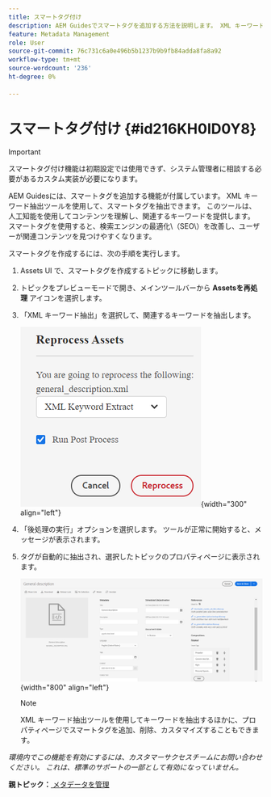 ```yaml
---
title: スマートタグ付け
description: AEM Guidesでスマートタグを追加する方法を説明します。 XML キーワード抽出ツールを使用して、関連するキーワードを抽出します。
feature: Metadata Management
role: User
source-git-commit: 76c731c6a0e496b5b1237b9b9fb84adda8fa8a92
workflow-type: tm+mt
source-wordcount: '236'
ht-degree: 0%

---
```


# スマートタグ付け {#id216KH0ID0Y8}

>[!IMPORTANT]
>
> スマートタグ付け機能は初期設定では使用できず、システム管理者に相談する必要があるカスタム実装が必要になります。

AEM Guidesには、スマートタグを追加する機能が付属しています。 XML キーワード抽出ツールを使用して、スマートタグを抽出できます。 このツールは、人工知能を使用してコンテンツを理解し、関連するキーワードを提供します。 スマートタグを使用すると、検索エンジンの最適化\（SEO\）を改善し、ユーザーが関連コンテンツを見つけやすくなります。

スマートタグを作成するには、次の手順を実行します。

1. Assets UI で、スマートタグを作成するトピックに移動します。
1. トピックをプレビューモードで開き、メインツールバーから **Assetsを再処理** アイコンを選択します。
1. 「XML キーワード抽出」を選択して、関連するキーワードを抽出します。

   ![](images/smart-tag-reprocess-asset.png){width="300" align="left"}

1. 「後処理の実行」オプションを選択します。 ツールが正常に開始すると、メッセージが表示されます。
1. タグが自動的に抽出され、選択したトピックのプロパティページに表示されます。

   ![](images/properties-smart-tags.png){width="800" align="left"}

   >[!NOTE]
   >
   > XML キーワード抽出ツールを使用してキーワードを抽出するほかに、プロパティページでスマートタグを追加、削除、カスタマイズすることもできます。


*環境内でこの機能を有効にするには、カスタマーサクセスチームにお問い合わせください。 これは、標準のサポートの一部として有効になっていません。*

**親トピック：**[ メタデータを管理 ](manage-metadata.md)
